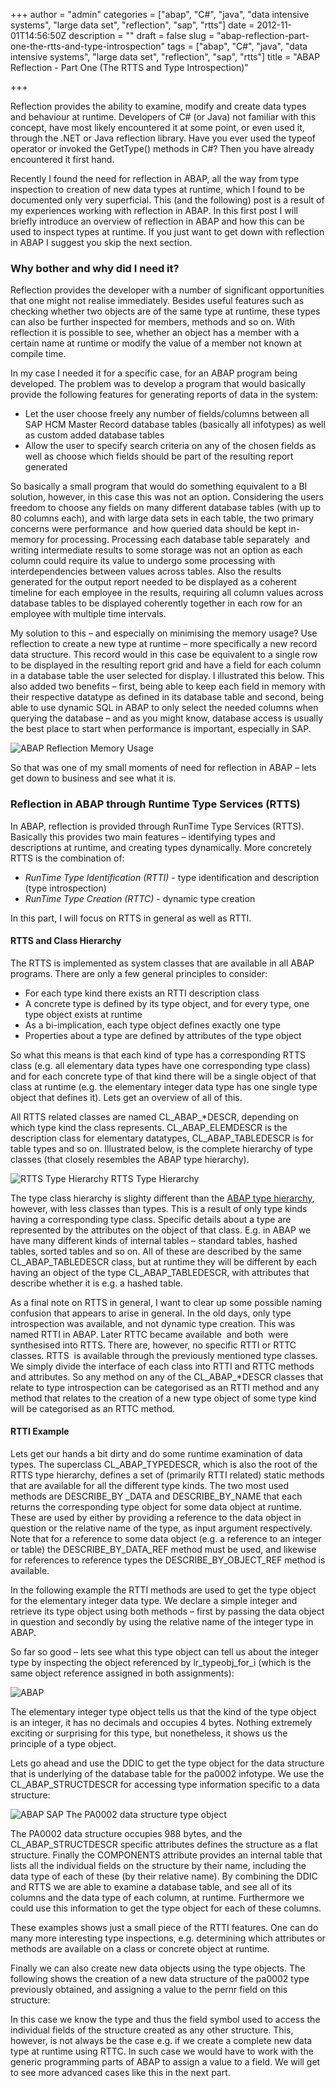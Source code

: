 +++
author = "admin"
categories = ["abap", "C#", "java", "data intensive systems", "large data set", "reflection", "sap", "rtts"]
date = 2012-11-01T14:56:50Z
description = ""
draft = false
slug = "abap-reflection-part-one-the-rtts-and-type-introspection"
tags = ["abap", "C#", "java", "data intensive systems", "large data set", "reflection", "sap", "rtts"]
title = "ABAP Reflection - Part One (The RTTS and Type Introspection)"

+++


Reflection provides the ability to examine, modify and create data types and behaviour at runtime. Developers of C# (or Java) not familiar with this concept, have most likely encountered it at some point, or even used it, through the .NET or Java reflection library. Have you ever used the typeof operator or invoked the GetType() methods in C#? Then you have already encountered it first hand.

Recently I found the need for reflection in ABAP, all the way from type inspection to creation of new data types at runtime, which I found to be documented only very superficial. This (and the following) post is a result of my experiences working with reflection in ABAP. In this first post I will briefly introduce an overview of reflection in ABAP and how this can be used to inspect types at runtime. If you just want to get down with reflection in ABAP I suggest you skip the next section.

### Why bother and why did I need it?

Reflection provides the developer with a number of significant opportunities that one might not realise immediately. Besides useful features such as checking whether two objects are of the same type at runtime, these types can also be further inspected for members, methods and so on. With reflection it is possible to see, whether an object has a member with a certain name at runtime or modify the value of a member not known at compile time.

In my case I needed it for a specific case, for an ABAP program being developed. The problem was to develop a program that would basically provide the following features for generating reports of data in the system:

- Let the user choose freely any number of fields/columns between all SAP HCM Master Record database tables (basically all infotypes) as well as custom added database tables
- Allow the user to specify search criteria on any of the chosen fields as well as choose which fields should be part of the resulting report generated

So basically a small program that would do something equivalent to a BI solution, however, in this case this was not an option. Considering the users freedom to choose any fields on many different database tables (with up to 80 columns each), and with large data sets in each table, the two primary concerns were performance  and how queried data should be kept in-memory for processing. Processing each database table separately  and writing intermediate results to some storage was not an option as each column could require its value to undergo some processing with interdependencies between values across tables. Also the results generated for the output report needed to be displayed as a coherent timeline for each employee in the results, requiring all column values across database tables to be displayed coherently together in each row for an employee with multiple time intervals.

My solution to this – and especially on minimising the memory usage? Use reflection to create a new type at runtime – more specifically a new record data structure. This record would in this case be equivalent to a single row to be displayed in the resulting report grid and have a field for each column in a database table the user selected for display. I illustrated this below. This also added two benefits – first, being able to keep each field in memory with their respective datatype as defined in its database table and second, being able to use dynamic SQL in ABAP to only select the needed columns when querying the database – and as you might know, database access is usually the best place to start when performance is important, especially in SAP.

![ABAP Reflection Memory Usage](/images/2015/04/abapreflectionmotivationalproblem1.png)

So that was one of my small moments of need for reflection in ABAP – lets get down to business and see what it is.

### Reflection in ABAP through Runtime Type Services (RTTS)

In ABAP, reflection is provided through RunTime Type Services (RTTS). Basically this provides two main features – identifying types and descriptions at runtime, and creating types dynamically. More concretely RTTS is the combination of:

* *RunTime Type Identification (RTTI)* - type identification and description (type introspection)
* *RunTime Type Creation (RTTC)* - dynamic type creation

In this part, I will focus on RTTS in general as well as RTTI.

#### RTTS and Class Hierarchy

The RTTS is implemented as system classes that are available in all ABAP programs. There are only a few general principles to consider:

- For each type kind there exists an RTTI description class
- A concrete type is defined by its type object, and for every type, one type object exists at runtime
- As a bi-implication, each type object defines exactly one type
- Properties about a type are defined by attributes of the type object

So what this means is that each kind of type has a corresponding RTTS class (e.g. all elementary data types have one corresponding type class) and for each concrete type of that kind there will be a single object of that class at runtime (e.g. the elementary integer data type has one single type object that defines it). Lets get an overview of all of this.

All RTTS related classes are named CL\_ABAP\_\*DESCR, depending on which type kind the class represents. CL\_ABAP\_ELEMDESCR is the description class for elementary datatypes, CL\_ABAP\_TABLEDESCR is for table types and so on. Illustrated below, is the complete hierarchy of type classes (that closely resembles the ABAP type hierarchy).

![RTTS Type Hierarchy](/images/2015/04/classhierarchy.png)
RTTS Type Hierarchy

The type class hierarchy is slighty different than the [ABAP type hierarchy](http://help.sap.com/abapdocu_70/en/ABENTYPES.htm), however, with less classes than types. This is a result of only type kinds having a corresponding type class. Specific details about a type are represented by the attributes on the object of that class. E.g. in ABAP we have many different kinds of internal tables – standard tables, hashed tables, sorted tables and so on. All of these are described by the same CL\_ABAP\_TABLEDESCR class, but at runtime they will be different by each having an object of the type CL\_ABAP\_TABLEDESCR, with attributes that describe whether it is e.g. a hashed table.

As a final note on RTTS in general, I want to clear up some possible naming confusion that appears to arise in general. In the old days, only type introspection was available, and not dynamic type creation. This was named RTTI in ABAP. Later RTTC became available  and both  were synthesised into RTTS. There are, however, no specific RTTI or RTTC classes. RTTS  is available through the previously mentioned type classes. We simply divide the interface of each class into RTTI and RTTC methods and attributes. So any method on any of the CL\_ABAP\_\*DESCR classes that relate to type introspection can be categorised as an RTTI method and any method that relates to the creation of a new type object of some type kind will be categorised as an RTTC method.

#### RTTI Example

Lets get our hands a bit dirty and do some runtime examination of data types. The superclass CL\_ABAP\_TYPEDESCR, which is also the root of the RTTS type hierarchy, defines a set of (primarily RTTI related) static methods that are available for all the different type kinds. The two most used methods are DESCRIBE\_BY
\_DATA and DESCRIBE\_BY\_NAME that each returns the corresponding type object for some data object at runtime. These are used by either by providing a reference to the data object in question or the relative name of the type, as input argument respectively. Note that for a reference to some data object (e.g. a reference to an integer or table) the DESCRIBE\_BY\_DATA\_REF method must be used, and likewise for references to reference types the DESCRIBE\_BY\_OBJECT\_REF method is available.

In the following example the RTTI methods are used to get the type object for the elementary integer data type. We declare a simple integer and retrieve its type object using both methods – first by passing the data object in question and secondly by using the relative name of the integer type in ABAP.

So far so good – lets see what this type object can tell us about the integer type by inspecting the object referenced by lr\_typeobj\_for\_i (which is the same object reference assigned in both assignments):

![ABAP](/images/2015/04/RTTIIntegerInspect.png)

The elementary integer type object tells us that the kind of the type object is an integer, it has no decimals and occupies 4 bytes. Nothing extremely exciting or surprising for this type, but nonetheless, it shows us the principle of a type object.

Lets go ahead and use the DDIC to get the type object for the data structure that is underlying of the database table for the pa0002 infotype. We use the CL\_ABAP\_STRUCTDESCR for accessing type information specific to a data structure:

![ABAP SAP The PA0002 data structure type object](/images/2015/04/RTTIPA0002Inspect1.png)

The PA0002 data structure occupies 988 bytes, and the CL\_ABAP\_STRUCTDESCR specific attributes defines the structure as a flat structure. Finally the COMPONENTS attribute provides an internal table that lists all the individual fields on the structure by their name, including the data type of each of these (by their relative name). By combining the DDIC and RTTS we are able to examine a database table, and see all of its columns and the data type of each column, at runtime. Furthermore we could use this information to get the type object for each of these columns.

These examples shows just a small piece of the RTTI features. One can do many more interesting type inspections, e.g. determining which attributes or methods are available on a class or concrete object at runtime.

Finally we can also create new data objects using the type objects. The following shows the creation of a new data structure of the pa0002 type previously obtained, and assigning a value to the pernr field on this structure:

In this case we know the type and thus the field symbol used to access the individual fields of the structure created as any other structure. This, however, is not always be the case e.g. if we create a complete new data type at runtime using RTTC. In such case we would have to work with the generic programming parts of ABAP to assign a value to a field. We will get to see more advanced cases like this in the next part.

 


